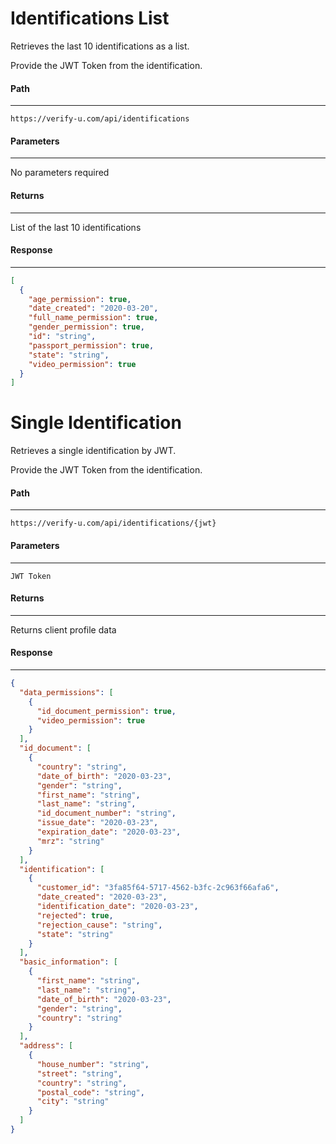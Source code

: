 # Identifications List

Retrieves the last 10 identifications as a list.

Provide the JWT Token from the identification.

#### Path
***
`https://verify-u.com/api/identifications`

#### Parameters

***
No parameters required

#### Returns
***
List of the last 10 identifications

#### Response
***
```json
[
  {
    "age_permission": true,
    "date_created": "2020-03-20",
    "full_name_permission": true,
    "gender_permission": true,
    "id": "string",
    "passport_permission": true,
    "state": "string",
    "video_permission": true
  }
]
```

# Single Identification

Retrieves a single identification by JWT.

Provide the JWT Token from the identification.

#### Path
***
`https://verify-u.com/api/identifications/{jwt}`

#### Parameters
***
`JWT Token`

#### Returns
***
Returns client profile data

#### Response
***
```json
{
  "data_permissions": [
    {
      "id_document_permission": true,
      "video_permission": true
    }
  ],
  "id_document": [
    {
      "country": "string",
      "date_of_birth": "2020-03-23",
      "gender": "string",
      "first_name": "string",
      "last_name": "string",
      "id_document_number": "string",
      "issue_date": "2020-03-23",
      "expiration_date": "2020-03-23",
      "mrz": "string"
    }
  ],
  "identification": [
    {
      "customer_id": "3fa85f64-5717-4562-b3fc-2c963f66afa6",
      "date_created": "2020-03-23",
      "identification_date": "2020-03-23",
      "rejected": true,
      "rejection_cause": "string",
      "state": "string"
    }
  ],
  "basic_information": [
    {
      "first_name": "string",
      "last_name": "string",
      "date_of_birth": "2020-03-23",
      "gender": "string",
      "country": "string"
    }
  ],
  "address": [
    {
      "house_number": "string",
      "street": "string",
      "country": "string",
      "postal_code": "string",
      "city": "string"
    }
  ]
}
```

